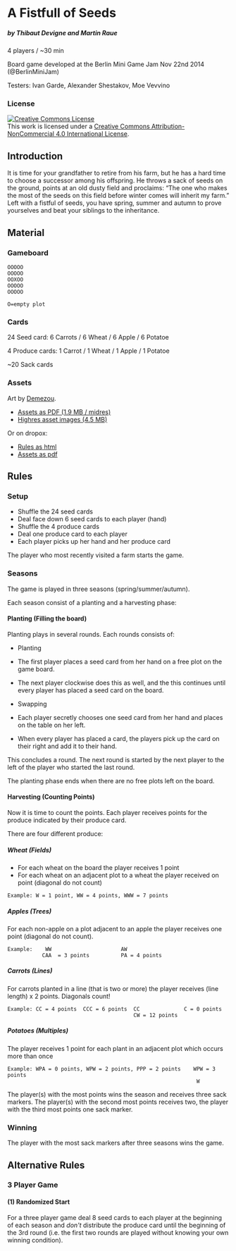 # A Fistfull of Seeds

##### by Thibaut Devigne and Martin Raue

4 players / ~30 min

Board game developed at the Berlin Mini Game Jam Nov 22nd 2014 (@BerlinMiniJam)

Testers: Ivan Garde, Alexander Shestakov, Moe Vevvino

### License 

<a rel="license" href="http://creativecommons.org/licenses/by-nc/4.0/"><img alt="Creative Commons License" style="border-width:0" src="https://i.creativecommons.org/l/by-nc/4.0/88x31.png" /></a><br />This work is licensed under a <a rel="license" href="http://creativecommons.org/licenses/by-nc/4.0/">Creative Commons Attribution-NonCommercial 4.0 International License</a>.

## Introduction

It is time for your grandfather to retire from his farm, but he has a hard time to choose a successor among his offspring. He throws a sack of seeds on the ground, points at an old dusty field and proclaims: “The one who makes the most of the seeds on this field before winter comes will inherit my farm.” Left with a fistful of seeds, you have spring, summer and autumn to prove yourselves and beat your siblings to the inheritance.

## Material

### Gameboard

```
OOOOO
OOOOO
OOXOO
OOOOO
OOOOO

O=empty plot
```

### Cards

24 Seed card: 6 Carrots / 6 Wheat / 6 Apple / 6 Potatoe

4 Produce cards: 1 Carrot / 1 Wheat / 1 Apple / 1 Potatoe    

~20 Sack cards

### Assets

Art by [Demezou](http://www.moeemailbox.wix.com/demezouillustration).

* [Assets as PDF (1.9 MB / midres)](assets/AFistfullOfSeeds.pdf)
* [Highres asset images (4.5 MB)](assets/assets.zip)

Or on dropox:

* [Rules as html](https://www.dropbox.com/s/h4f1n5ag8utqhf7/A%20Fistful%20Of%20Seeds%20-%20Rules.html?dl=0)
* [Assets as pdf](https://www.dropbox.com/s/vsldsaladxm1agx/AFistfullOfSeeds.pdf?dl=0)

## Rules

### Setup

- Shuffle the 24 seed cards
- Deal face down 6 seed cards to each player (hand)
- Shuffle the 4 produce cards
- Deal one produce card to each player
- Each player picks up her hand and her produce card

The player who most recently visited a farm starts the game.

### Seasons

The game is played in three seasons (spring/summer/autumn).

Each season consist of a planting and a harvesting phase:

#### Planting (Filling the board)

Planting plays in several rounds. Each rounds consists of:

- Planting
 - The first player places a seed card from her hand on a free plot on the game board.
 - The next player clockwise does this as well, and the this continues until every player has placed a seed card on the board.

- Swapping
 - Each player secretly chooses one seed card from her hand and places on the table on her left.
 - When every player has placed a card, the players pick up the card on their right and add it to their hand.

This concludes a round. The next round is started by the next player to the left of the player who started the last round.

The planting phase ends when there are no free plots left on the board.

#### Harvesting (Counting Points)

Now it is time to count the points. Each player receives points for the produce indicated by their produce card.

There are four different produce:

##### Wheat (Fields)

- For each wheat on the board the player receives 1 point
- For each wheat on an adjacent plot to a wheat the player received on point (diagonal do not count)

```
Example: W = 1 point, WW = 4 points, WWW = 7 points
```

##### Apples (Trees)

For each non-apple on a plot adjacent to an apple the player receives one point (diagonal do not count).

```
Example:    WW                      AW
           CAA  = 3 points          PA = 4 points 
```

##### Carrots (Lines)

For carrots planted in a line (that is two or more) the player receives (line length) x 2 points. Diagonals count!

```
Example: CC = 4 points  CCC = 6 points  CC              C = 0 points
                                        CW = 12 points
```

##### Potatoes (Multiples)

The player receives 1 point for each plant in an adjacent plot which occurs more than once

```
Example: WPA = 0 points, WPW = 2 points, PPP = 2 points    WPW = 3 points
                                                            W
```

The player(s) with the most points wins the season and receives three sack markers. The player(s) with the second most points receives two, the player with the third most points one sack marker.

### Winning

The player with the most sack markers after three seasons wins the game.

## Alternative Rules

### 3 Player Game

#### (1) Randomized Start

For a three player game deal 8 seed cards to each player at the beginning of each season and *don't* distribute the produce card until the beginning of the 3rd round (i.e. the first two rounds are played without knowing your own winning condition).